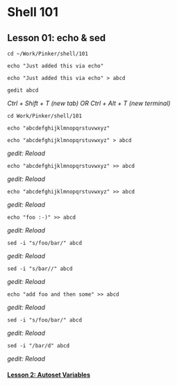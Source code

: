 # Shell 101
## Lesson 01: echo & sed

`cd ~/Work/Pinker/shell/101`

`echo "Just added this via echo"`

`echo "Just added this via echo" > abcd`

`gedit abcd`

*Ctrl + Shift + T (new tab) OR Ctrl + Alt + T (new terminal)*

`cd Work/Pinker/shell/101`

`echo "abcdefghijklmnopqrstuvwxyz"`

`echo "abcdefghijklmnopqrstuvwxyz" > abcd`

*gedit: Reload*

`echo "abcdefghijklmnopqrstuvwxyz" >> abcd`

*gedit: Reload*

`echo "abcdefghijklmnopqrstuvwxyz" >> abcd`

*gedit: Reload*

`echo "foo :-)" >> abcd`

*gedit: Reload*

`sed -i "s/foo/bar/" abcd`

*gedit: Reload*

`sed -i "s/bar//" abcd`

*gedit: Reload*

`echo "add foo and then some" >> abcd`

*gedit: Reload*

`sed -i "s/foo/bar/" abcd`

*gedit: Reload*

`sed -i "/bar/d" abcd`

*gedit: Reload*

#### [Lesson 2: Autoset Variables](https://github.com/inkVerb/pinker/blob/master/101-shell/Lesson-02.md)
